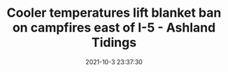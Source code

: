 ---
"title": "Cooler temperatures lift blanket ban on campfires east of I-5 - Ashland Tidings"
"date": "2021-10-3 23:37:30"
"feed_name": "GOOGLENEWSINDUSTRIAL"
"feed_website": "https://news.google.com/search?q=industrial%2Bincident&hl=en-US&gl=US&ceid=US:en"
"feed_rss": "https://news.google.com/rss/search?q=industrial%2Bincident&hl=en-US&gl=US&ceid=US:en"
"link": "https://www.ashlandtidings.com/top-stories/news/2021/10/03/cooler-temperatures-lift-blanket-ban-on-campfires-east-of-i-5/"
"source": "{'href': 'https://www.ashlandtidings.com', 'title': 'Ashland Tidings'}"
"file": "_posts/2021-1-1-c5d850962e4f558172ed89d04de2bfb509472568.md"
"accident": "1"
"drilling": "0"
"dead": "0"
"injured": "0"
"arrested": "0"
"place": "unknown place"
"where": "unknown site"
"causes": "unknown"
"place_uri": "unknown place"
---